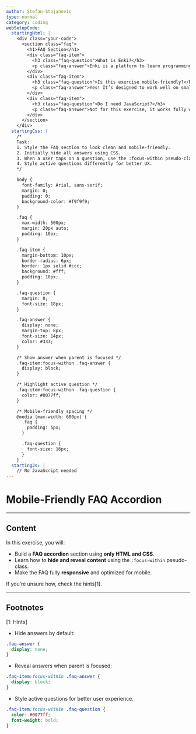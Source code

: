 ```yaml
---
author: Stefan-Stojanovic
type: normal
category: coding
webSetupCode:
  startingHtml: |
    <div class="your-code">
      <section class="faq">
        <h1>FAQ Section</h1>
        <div class="faq-item">
          <h3 class="faq-question">What is Enki?</h3>
          <p class="faq-answer">Enki is a platform to learn programming interactively.</p>
        </div>
        <div class="faq-item">
          <h3 class="faq-question">Is this exercise mobile-friendly?</h3>
          <p class="faq-answer">Yes! It’s designed to work well on small screens.</p>
        </div>
        <div class="faq-item">
          <h3 class="faq-question">Do I need JavaScript?</h3>
          <p class="faq-answer">Not for this exercise, it works fully with HTML + CSS.</p>
        </div>
      </section>
    </div>
  startingCss: |
    /* 
    Task:
    1. Style the FAQ section to look clean and mobile-friendly.
    2. Initially hide all answers using CSS.
    3. When a user taps on a question, use the :focus-within pseudo-class to reveal its answer.
    4. Style active questions differently for better UX.
    */

    body {
      font-family: Arial, sans-serif;
      margin: 0;
      padding: 0;
      background-color: #f9f9f9;
    }

    .faq {
      max-width: 500px;
      margin: 20px auto;
      padding: 10px;
    }

    .faq-item {
      margin-bottom: 10px;
      border-radius: 6px;
      border: 1px solid #ccc;
      background: #fff;
      padding: 10px;
    }

    .faq-question {
      margin: 0;
      font-size: 18px;
    }

    .faq-answer {
      display: none;
      margin-top: 8px;
      font-size: 14px;
      color: #333;
    }

    /* Show answer when parent is focused */
    .faq-item:focus-within .faq-answer {
      display: block;
    }

    /* Highlight active question */
    .faq-item:focus-within .faq-question {
      color: #0077ff;
    }

    /* Mobile-friendly spacing */
    @media (max-width: 600px) {
      .faq {
        padding: 5px;
      }

      .faq-question {
        font-size: 16px;
      }
    }
  startingJs: |
    // No JavaScript needed
---
```


# Mobile-Friendly FAQ Accordion

---

## Content

In this exercise, you will:
- Build a **FAQ accordion** section using **only HTML and CSS**.
- Learn how to **hide and reveal content** using the `:focus-within` pseudo-class.
- Make the FAQ fully **responsive** and optimized for mobile.

If you’re unsure how, check the hints[1].

---

## Footnotes

[1: Hints]

- Hide answers by default:

```css
.faq-answer {
  display: none;
}
```

- Reveal answers when parent is focused:

```css
.faq-item:focus-within .faq-answer {
  display: block;
}
```

- Style active questions for better user experience.

```css
.faq-item:focus-within .faq-question {
  color: #0077ff;
  font-weight: bold;
}